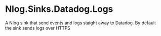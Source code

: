 # Nlog.Sinks.Datadog.Logs

A Nlog sink that send events and logs staight away to Datadog. By default the sink sends logs over HTTPS
 
